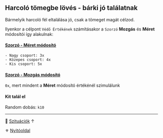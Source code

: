 ## Harcoló tömegbe lövés - bárki jó találatnak

Bármelyik harcoló fél eltalálása jó, csak a tömeget magát célzod.

Ilyenkor a célpont `Védő Értékének` számításakor a `Szorzó` **Mozgás** és **Méret** módosítói így alakulnak:

#### [Szorzó - Méret módosító](../072_tavharc_ve_oszto.md#szorzó---méret-módosító)

```
- Nagy csoport: 3x
- Közepes csoport: 4x
- Kis csoport: 5x
```

#### [Szorzó - Mozgás módosító](../072_tavharc_ve_oszto.md#szorzó---mozgás-módosító)

`0x`, mert mindent a **Méret** módosító értékénél szimulálunk

#### Kit talál el

Random dobás: `k10`

---

🔗 [Szituációk](../160_szituaciok.md) ↑

⚜️ [Nyitóoldal](../start.md#16-szitu%C3%A1ci%C3%B3k)
